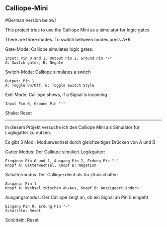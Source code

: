 ## Calliope-Mini
#German Version below! 

This project tries to use the Calliope Mini as a simulator for logic gates

There are three modes. To switch between modes press A+B

Gate-Mode: Calliope simulates logic gates:

    Input: Pin 0 and 1, Output Pin 2, Ground Pin "-"
    A: Switch gates, B: Negate

Switch-Mode: Calliope simulates a switch

    Output: Pin 1
    A: Toggle On/Off, B: Toggle Switch Style

Exit-Mode: Calliope shows, if a Signal is incoming

    Input Pin 0, Ground Pin "-"

Shake: Reset

---

In diesem Projekt versuche ich den Calliope Mini als Simulator für Logikgatter zu nutzen.

Es gibt 3 Modi. Moduswechsel durch gleichzeitiges Drücken von A und B

Gatter Modus: Der Calliope simuliert Logikgatter:

    Eingänge Pin 0 und 1, Ausgang Pin 2, Erdung Pin "-"
    Knopf A: Gatterwechsel, Knopf B: Negation

Schaltermodus: Der Calliope dient als An-/Ausschalter:

    Ausgang: Pin 1
    Knopf A: Wechsel zwischen An/Aus, Knopf B: Anzeigeart ändern

Ausgangsmodus: Der Calliope zeigt an, ob ein Signal an Pin 0 eingeht

    Eingang Pin 0, Erdung Pin "-"
    Schütteln: Reset
    
Schütteln: Reset
